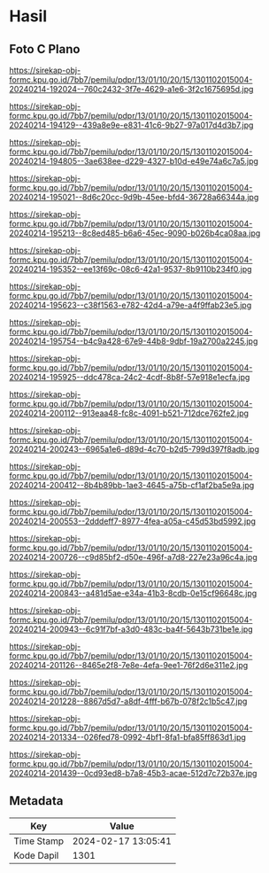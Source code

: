 # Hasil

## Foto C Plano

https://sirekap-obj-formc.kpu.go.id/7bb7/pemilu/pdpr/13/01/10/20/15/1301102015004-20240214-192024--760c2432-3f7e-4629-a1e6-3f2c1675695d.jpg

https://sirekap-obj-formc.kpu.go.id/7bb7/pemilu/pdpr/13/01/10/20/15/1301102015004-20240214-194129--439a8e9e-e831-41c6-9b27-97a017d4d3b7.jpg

https://sirekap-obj-formc.kpu.go.id/7bb7/pemilu/pdpr/13/01/10/20/15/1301102015004-20240214-194805--3ae638ee-d229-4327-b10d-e49e74a6c7a5.jpg

https://sirekap-obj-formc.kpu.go.id/7bb7/pemilu/pdpr/13/01/10/20/15/1301102015004-20240214-195021--8d6c20cc-9d9b-45ee-bfd4-36728a66344a.jpg

https://sirekap-obj-formc.kpu.go.id/7bb7/pemilu/pdpr/13/01/10/20/15/1301102015004-20240214-195213--8c8ed485-b6a6-45ec-9090-b026b4ca08aa.jpg

https://sirekap-obj-formc.kpu.go.id/7bb7/pemilu/pdpr/13/01/10/20/15/1301102015004-20240214-195352--ee13f69c-08c6-42a1-9537-8b9110b234f0.jpg

https://sirekap-obj-formc.kpu.go.id/7bb7/pemilu/pdpr/13/01/10/20/15/1301102015004-20240214-195623--c38f1563-e782-42d4-a79e-a4f9ffab23e5.jpg

https://sirekap-obj-formc.kpu.go.id/7bb7/pemilu/pdpr/13/01/10/20/15/1301102015004-20240214-195754--b4c9a428-67e9-44b8-9dbf-19a2700a2245.jpg

https://sirekap-obj-formc.kpu.go.id/7bb7/pemilu/pdpr/13/01/10/20/15/1301102015004-20240214-195925--ddc478ca-24c2-4cdf-8b8f-57e918e1ecfa.jpg

https://sirekap-obj-formc.kpu.go.id/7bb7/pemilu/pdpr/13/01/10/20/15/1301102015004-20240214-200112--913eaa48-fc8c-4091-b521-712dce762fe2.jpg

https://sirekap-obj-formc.kpu.go.id/7bb7/pemilu/pdpr/13/01/10/20/15/1301102015004-20240214-200243--6965a1e6-d89d-4c70-b2d5-799d397f8adb.jpg

https://sirekap-obj-formc.kpu.go.id/7bb7/pemilu/pdpr/13/01/10/20/15/1301102015004-20240214-200412--8b4b89bb-1ae3-4645-a75b-cf1af2ba5e9a.jpg

https://sirekap-obj-formc.kpu.go.id/7bb7/pemilu/pdpr/13/01/10/20/15/1301102015004-20240214-200553--2dddeff7-8977-4fea-a05a-c45d53bd5992.jpg

https://sirekap-obj-formc.kpu.go.id/7bb7/pemilu/pdpr/13/01/10/20/15/1301102015004-20240214-200726--c9d85bf2-d50e-496f-a7d8-227e23a96c4a.jpg

https://sirekap-obj-formc.kpu.go.id/7bb7/pemilu/pdpr/13/01/10/20/15/1301102015004-20240214-200843--a481d5ae-e34a-41b3-8cdb-0e15cf96648c.jpg

https://sirekap-obj-formc.kpu.go.id/7bb7/pemilu/pdpr/13/01/10/20/15/1301102015004-20240214-200943--6c91f7bf-a3d0-483c-ba4f-5643b731be1e.jpg

https://sirekap-obj-formc.kpu.go.id/7bb7/pemilu/pdpr/13/01/10/20/15/1301102015004-20240214-201126--8465e2f8-7e8e-4efa-9ee1-76f2d6e311e2.jpg

https://sirekap-obj-formc.kpu.go.id/7bb7/pemilu/pdpr/13/01/10/20/15/1301102015004-20240214-201228--8867d5d7-a8df-4fff-b67b-078f2c1b5c47.jpg

https://sirekap-obj-formc.kpu.go.id/7bb7/pemilu/pdpr/13/01/10/20/15/1301102015004-20240214-201334--026fed78-0992-4bf1-8fa1-bfa85ff863d1.jpg

https://sirekap-obj-formc.kpu.go.id/7bb7/pemilu/pdpr/13/01/10/20/15/1301102015004-20240214-201439--0cd93ed8-b7a8-45b3-acae-512d7c72b37e.jpg


## Metadata

| Key        | Value               |
| ---------- | ------------------- |
| Time Stamp | 2024-02-17 13:05:41 |
| Kode Dapil | 1301                |



